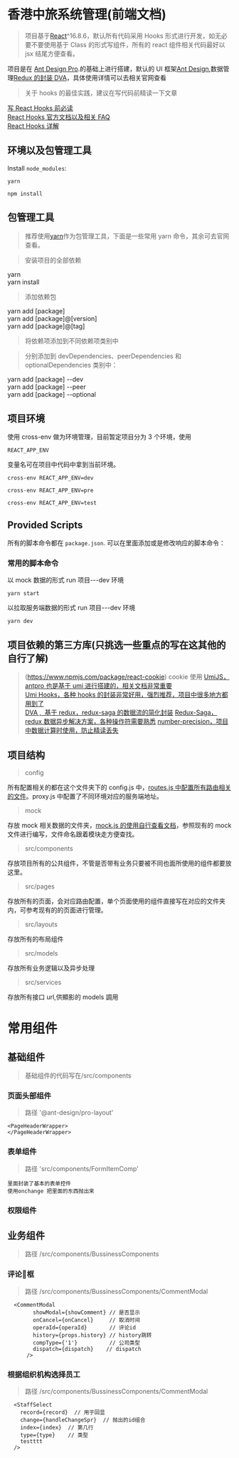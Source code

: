 # 香港中旅系统管理(前端文档)

> 项目基于[React](https://react.docschina.org/)^16.8.6，默认所有代码采用 Hooks 形式进行开发，如无必要不要使用基于 Class 的形式写组件，所有的 react 组件相关代码最好以 jsx 结尾方便查看。

项目是在 [Ant Design Pro](https://pro.ant.design).的基础上进行搭建，默认的 UI 框架[Ant Design](https://ant.design/docs/react/introduce-cn),数据管理[Redux 的封装 DVA](https://dvajs.com/guide/)，具体使用详情可以去相关官网查看

>关于 hooks 的最佳实践，建议在写代码前精读一下文章

[写 React Hooks 前必读](https://juejin.im/post/5e6ccbf86fb9a07cb52bddf1)  
[React Hooks 官方文档以及相关 FAQ](https://react.docschina.org/docs/hooks-intro.html)  
[React Hooks 详解](https://juejin.im/post/5dbbdbd5f265da4d4b5fe57d)

## 环境以及包管理工具

Install `node_modules`:

```
yarn
```

```
npm install
```

## 包管理工具

> 推荐使用[yarn](https://yarn.bootcss.com/)作为包管理工具，下面是一些常用 yarn 命令，其余可去官网查看。

> 安装项目的全部依赖

yarn  
yarn install

>添加依赖包

yarn add [package]  
yarn add [package]@[version]  
yarn add [package]@[tag]

> 将依赖项添加到不同依赖项类别中

> 分别添加到 devDependencies、peerDependencies 和 optionalDependencies 类别中：

yarn add [package] --dev  
yarn add [package] --peer  
yarn add [package] --optional

## 项目环境

使用 cross-env 做为环境管理，目前暂定项目分为 3 个环境，使用

```
REACT_APP_ENV
```

变量名可在项目中代码中拿到当前环境。

```
cross-env REACT_APP_ENV=dev
```

```
cross-env REACT_APP_ENV=pre
```

```
cross-env REACT_APP_ENV=test
```

## Provided Scripts

所有的脚本命令都在 `package.json`. 可以在里面添加或是修改响应的脚本命令：

### 常用的脚本命令

以 mock 数据的形式 run 项目---dev 环境

```
yarn start
```

以拉取服务端数据的形式 run 项目---dev 环境

```
yarn dev
```

## 项目依赖的第三方库(只挑选一些重点的写在这其他的自行了解)

> (https://www.npmjs.com/package/react-cookie) cookie 使用 [UmiJS，antpro 也是基于 umi 进行搭建的，相关文档非常重要](https://umijs.org/zh-CN)  
[Umi Hooks，各种 hooks 的封装非常好用，强烈推荐，项目中很多地方都用到了](https://hooks.umijs.org/zh-CN)  
[DVA ,  基于 redux，redux-saga 的数据流的简化封装](https://dvajs.com/) [Redux-Saga，redux 数据异步解决方案，各种操作符需要熟悉](https://redux-saga-in-chinese.js.org/) [number-precision，项目中数据计算时使用，防止精读丢失](https://github.com/nefe/number-precision)

## 项目结构

> config

所有配置相关的都在这个文件夹下的 config.js 中，[routes.js 中配置所有路由相关的文件](https://pro.ant.design/docs/router-and-nav-cn)。proxy.js 中配置了不同环境对应的服务端地址。

> mock

存放 mock 相关数据的文件夹，[mock.js 的使用自行查看文档](http://mockjs.com/)，参照现有的 mock 文件进行编写，文件命名跟着模块走方便查找。

> src/components

存放项目所有的公共组件，不管是否带有业务只要被不同也面所使用的组件都要放这里。

> src/pages

存放所有的页面，会对应路由配置，单个页面使用的组件直接写在对应的文件夹内，可参考现有的的页面进行管理。

> src/layouts

存放所有的布局组件

> src/models

存放所有业务逻辑以及异步处理

> src/services

存放所有接口 url,供顯影的 models 調用


# 常用组件
## 基础组件
> 基础组件的代码写在/src/components


### 页面头部组件
> 路径 '@ant-design/pro-layout'
```
<PageHeaderWrapper>
</PageHeaderWrapper>

```

### 表单组件
>  路径 'src/components/FormItemComp'

```
里面封装了基本的表单控件
使用onchange 把里面的东西抛出来

```

### 权限组件

## 业务组件
> 路径 /src/components/BussinessComponents

### 评论框
> 路径 /src/components/BussinessComponents/CommentModal 

```
  <CommentModal
        showModal={showComment} // 是否显示
        onCancel={onCancel}     // 取消时间
        operaId={operaId}       // 评论id
        history={props.history} // history跳转
        compType={'1'}          // 公司类型
        dispatch={dispatch}    // dispatch
      />
```

### 根据组织机构选择员工
> 路径 /src/components/BussinessComponents/CommentModal 

```
  <StaffSelect 
    record={record}  // 用于回显
    change={handleChangeSpr}  // 抛出的id组合
    index={index}  // 第几行 
    type={type}    // 类型
    testttt
  />

```


